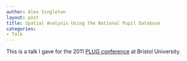 ```yaml
---
author: Alex Singleton
layout: post
title: Spatial Analysis Using the National Pupil Database
categories:
- Talk
---
```


<script async class="speakerdeck-embed" data-id="a52914b055c00131c82c16faf770f0d1" data-ratio="1.41436464088398" src="//speakerdeck.com/assets/embed.js"></script>

This is a talk I gave for the 2011 [PLUG conference](http://www.bris.ac.uk/cmpo/events/2011/plug/index.html) at Bristol University.